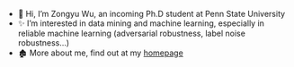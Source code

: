 - 👋 Hi, I’m Zongyu Wu, an incoming Ph.D student at Penn State University
- ✨ I’m interested in data mining and machine learning, especially in reliable machine learning (adversarial robustness, label noise robustness...)
- 🏚️ More about me, find out at my [homepage](https://wzongyu.github.io/)

<!---
wzongyu/wzongyu is a  special ✨ repository because its `README.md` (this file) appears on your GitHub profile.
You can click the Preview link to take a look at your changes.
--->
